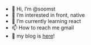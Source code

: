 - 👋 Hi, I’m @soomst
- 👀 I’m interested in front, native
- 🌱 I’m currently learning react
- 📫 How to reach me gmail
- 📝 my blog is [here](https://soomst.tistory.com/)!

<!---
soomst/soomst is a ✨ special ✨ repository because its `README.md` (this file) appears on your GitHub profile.
You can click the Preview link to take a look at your changes.
--->
